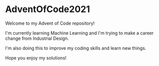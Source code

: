 # AdventOfCode2021

Welcome to my Advent of Code repository!

I'm currently learning Machine Learning and I'm trying to make a career change from Industrial Design.

I'm also doing this to improve my coding skills and learn new things.

Hope you enjoy my solutions!

